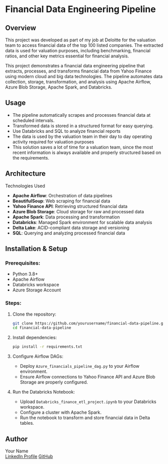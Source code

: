 # Financial Data Engineering Pipeline

## Overview

This project was developed as part of my job at Deloitte for the valuation team to access financial data of the top 100 listed companies. The extracted data is used for valuation purposes, including benchmarking, financial ratios, and other key metrics essential for financial analysis.

This project demonstrates a financial data engineering pipeline that extracts, processes, and transforms financial data from Yahoo Finance using modern cloud and big data technologies. The pipeline automates data collection, storage, transformation, and analysis using Apache Airflow, Azure Blob Storage, Apache Spark, and Databricks.

## Usage

- The pipeline automatically scrapes and processes financial data at scheduled intervals.
- Transformed data is stored in a structured format for easy querying.
- Use Databricks and SQL to analyze financial reports
- The data is used by the valuation team in their day to day operating activity required for valuation purposes
- This solution saves a lot of time for a valuation team, since the most recent information is always available and properly structured based on the requirements.


## Architecture

Technologies Used

- **Apache Airflow**: Orchestration of data pipelines
- **BeautifulSoup**: Web scraping for financial data
- **Yahoo Finance API**: Retrieving structured financial data
- **Azure Blob Storage**: Cloud storage for raw and processed data
- **Apache Spark**: Data processing and transformation
- **Databricks**: Managed Spark environment for scalable data analysis
- **Delta Lake**: ACID-compliant data storage and versioning
- **SQL**: Querying and analyzing processed financial data

## Installation & Setup

### Prerequisites:

- Python 3.8+
- Apache Airflow
- Databricks workspace
- Azure Storage Account

### Steps:

1. Clone the repository:

   ```bash
   git clone https://github.com/yourusername/financial-data-pipeline.git
   cd financial-data-pipeline
   ```

2. Install dependencies:

   ```bash
   pip install -r requirements.txt
   ```

3. Configure Airflow DAGs:

   - Deploy `Azure_financials_pipeline_dag.py` to your Airflow environment.
   - Ensure Airflow connections to Yahoo Finance API and Azure Blob Storage are properly configured.

4. Run the Databricks Notebook:

   - Upload `Databricks_finance_etl_project.ipynb` to your Databricks workspace.
   - Configure a cluster with Apache Spark.
   - Run the notebook to transform and store financial data in Delta tables.




## Author

Your Name\
[LinkedIn Profile](https://www.linkedin.com/in/zyesnazarov/)
[GitHub](https://github.com/yourusername/)

